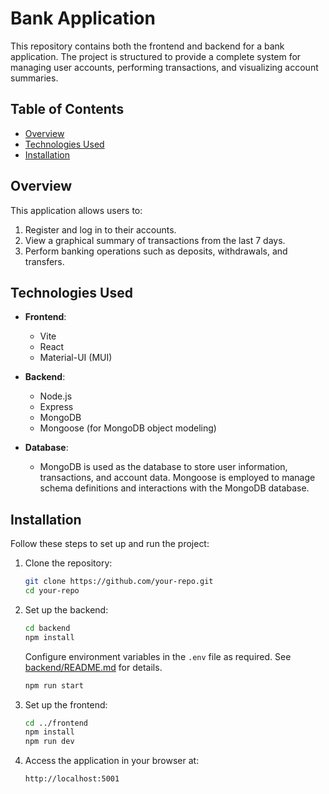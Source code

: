 # Bank Application

This repository contains both the frontend and backend for a bank application. The project is structured to provide a complete system for managing user accounts, performing transactions, and visualizing account summaries.

## Table of Contents

- [Overview](#overview)
- [Technologies Used](#technologies-used)
- [Installation](#installation)

## Overview

This application allows users to:

1. Register and log in to their accounts.
2. View a graphical summary of transactions from the last 7 days.
3. Perform banking operations such as deposits, withdrawals, and transfers.

## Technologies Used

- **Frontend**:
    - Vite
    - React
    - Material-UI (MUI)

- **Backend**:
    - Node.js
    - Express
    - MongoDB
    - Mongoose (for MongoDB object modeling)

- **Database**:
    - MongoDB is used as the database to store user information, transactions, and account data. Mongoose is employed to manage schema definitions and interactions with the MongoDB database.

## Installation

Follow these steps to set up and run the project:

1. Clone the repository:
   ```bash
   git clone https://github.com/your-repo.git
   cd your-repo
   ```

2. Set up the backend:
   ```bash
   cd backend
   npm install
   ```
   Configure environment variables in the `.env` file as required. See [backend/README.md](./backend/README.md) for details.
   ```bash
   npm run start
   ```

3. Set up the frontend:
   ```bash
   cd ../frontend
   npm install
   npm run dev
   ```

4. Access the application in your browser at:
   ```
   http://localhost:5001
   ```